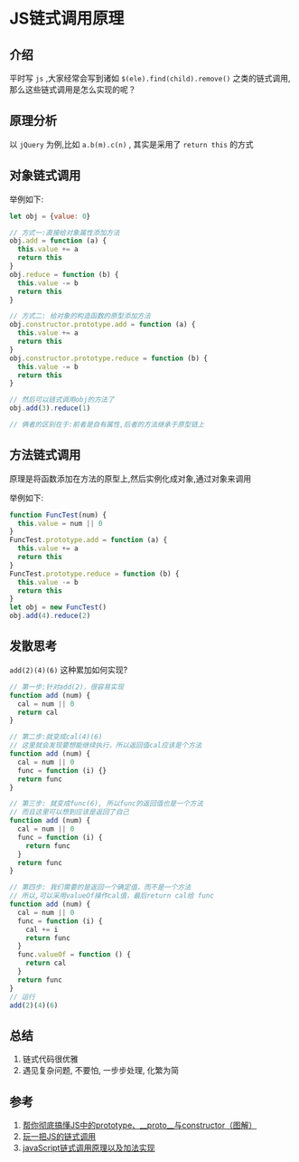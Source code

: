 # JS链式调用原理

## 介绍

平时写 `js` ,大家经常会写到诸如 `$(ele).find(child).remove()` 之类的链式调用, 那么这些链式调用是怎么实现的呢？

## 原理分析

以 `jQuery` 为例,比如 `a.b(m).c(n)` , 其实是采用了 `return this` 的方式

## 对象链式调用

举例如下:
```js
let obj = {value: 0}

// 方式一:直接给对象属性添加方法
obj.add = function (a) {
  this.value += a
  return this
}
obj.reduce = function (b) {
  this.value -= b
  return this
}

// 方式二: 给对象的构造函数的原型添加方法
obj.constructor.prototype.add = function (a) {
  this.value += a
  return this
}
obj.constructor.prototype.reduce = function (b) {
  this.value -= b
  return this
}

// 然后可以链式调用obj的方法了
obj.add(3).reduce(1)

// 俩者的区别在于:前者是自有属性,后者的方法继承于原型链上
```

## 方法链式调用
原理是将函数添加在方法的原型上,然后实例化成对象,通过对象来调用

举例如下:
```js
function FuncTest(num) {
  this.value = num || 0
}
FuncTest.prototype.add = function (a) {
  this.value += a
  return this
}
FuncTest.prototype.reduce = function (b) {
  this.value -= b
  return this
}
let obj = new FuncTest()
obj.add(4).reduce(2)
```

## 发散思考

`add(2)(4)(6)` 这种累加如何实现?

```js
// 第一步:针对add(2)，很容易实现
function add (num) {
  cal = num || 0
  return cal
}

// 第二步:就变成cal(4)(6)
// 这里就会发现要想能继续执行，所以返回值cal应该是个方法
function add (num) {
  cal = num || 0
  func = function (i) {}
  return func
}

// 第三步: 就变成func(6), 所以func的返回值也是一个方法
// 而且这里可以想到应该是返回了自己
function add (num) {
  cal = num || 0
  func = function (i) {
    return func
  }
  return func
}

// 第四步: 我们需要的是返回一个确定值，而不是一个方法
// 所以,可以采用valueOf操作cal值，最后return cal给 func
function add (num) {
  cal = num || 0
  func = function (i) {
    cal += i
    return func
  }
  func.valueOf = function () {
    return cal
  }
  return func
}
// 运行
add(2)(4)(6)
```

## 总结
1. 链式代码很优雅
1. 遇见复杂问题, 不要怕, 一步步处理, 化繁为简

## 参考
1. [帮你彻底搞懂JS中的prototype、__proto__与constructor（图解）](https://blog.csdn.net/cc18868876837/article/details/81211729)
1. [玩一把JS的链式调用](https://www.cnblogs.com/tarol/p/5336666.html)
1. [javaScript链式调用原理以及加法实现](https://segmentfault.com/a/1190000008724608)